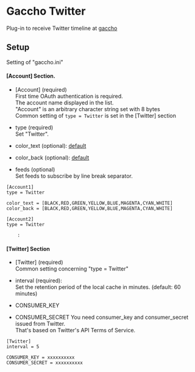 # Gaccho Twitter

Plug-in to receive Twitter timeline at [gaccho](https://github.com/nobiki/gaccho)

## Setup

Setting of "gaccho.ini"

#### [Account] Section.

* [Account] (required)  
First time OAuth authentication is required.  
The account name displayed in the list.  
"Account" is an arbitrary character string set with 8 bytes  
Common setting of `type = Twitter` is set in the [Twitter] section

* type (required)  
Set "Twitter".

* color_text (optional): [default](https://github.com/nobiki/gaccho_twitter/blob/0.1/gaccho_twitter/Twitter.py#L37)
* color_back (optional): [default](https://github.com/nobiki/gaccho_twitter/blob/0.1/gaccho_twitter/Twitter.py#L37)

* feeds (optional)  
Set feeds to subscribe by line break separator.

```
[Account1]
type = Twitter

color_text = [BLACK,RED,GREEN,YELLOW,BLUE,MAGENTA,CYAN,WHITE]
color_back = [BLACK,RED,GREEN,YELLOW,BLUE,MAGENTA,CYAN,WHITE]

[Account2]
type = Twitter

    :

```

#### [Twitter] Section

* [Twitter] (required)  
Common setting concerning "type = Twitter"

* interval (required):  
Set the retention period of the local cache in minutes. (default: 60 minutes)

* CONSUMER_KEY
* CONSUMER_SECRET
You need consumer_key and consumer_secret issued from Twitter.  
That's based on Twitter's API Terms of Service.

```
[Twitter]
interval = 5

CONSUMER_KEY = xxxxxxxxxx
CONSUMER_SECRET = xxxxxxxxxx
```
